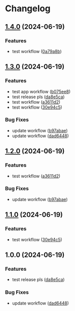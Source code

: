 # Changelog

## [1.4.0](https://github.com/tonywu0821/nx-monorepo/compare/v1.3.0...v1.4.0) (2024-06-19)


### Features

* test workflow ([0a79a8b](https://github.com/tonywu0821/nx-monorepo/commit/0a79a8b6791c98c5f074d0ad5cf89ddfbe8210e2))

## [1.3.0](https://github.com/tonywu0821/nx-monorepo/compare/v1.2.0...v1.3.0) (2024-06-19)


### Features

* test app workflow ([b075ee8](https://github.com/tonywu0821/nx-monorepo/commit/b075ee852e0e4f53201c3bd443979d54a55cf421))
* test release pls ([da8e5ca](https://github.com/tonywu0821/nx-monorepo/commit/da8e5cad5c87b0dedabdaa183a7421d9f02af1bc))
* test workflow ([a3611d2](https://github.com/tonywu0821/nx-monorepo/commit/a3611d259094c09346dd4aa761db5e776967da9e))
* test workflow ([30e94c5](https://github.com/tonywu0821/nx-monorepo/commit/30e94c53349da1ac0bce46f7ca6554d632030250))


### Bug Fixes

* update workflow ([b97abae](https://github.com/tonywu0821/nx-monorepo/commit/b97abae79f9e159d6ca0b284ac44fb7693c3a1cf))
* update workflow ([dad6448](https://github.com/tonywu0821/nx-monorepo/commit/dad64485a2da5fed437dcbac2d810bf66d9eced4))

## [1.2.0](https://github.com/tonywu0821/nx-monorepo/compare/v1.1.0...v1.2.0) (2024-06-19)


### Features

* test workflow ([a3611d2](https://github.com/tonywu0821/nx-monorepo/commit/a3611d259094c09346dd4aa761db5e776967da9e))


### Bug Fixes

* update workflow ([b97abae](https://github.com/tonywu0821/nx-monorepo/commit/b97abae79f9e159d6ca0b284ac44fb7693c3a1cf))

## [1.1.0](https://github.com/tonywu0821/nx-monorepo/compare/v1.0.0...v1.1.0) (2024-06-19)


### Features

* test workflow ([30e94c5](https://github.com/tonywu0821/nx-monorepo/commit/30e94c53349da1ac0bce46f7ca6554d632030250))

## 1.0.0 (2024-06-19)


### Features

* test release pls ([da8e5ca](https://github.com/tonywu0821/nx-monorepo/commit/da8e5cad5c87b0dedabdaa183a7421d9f02af1bc))


### Bug Fixes

* update workflow ([dad6448](https://github.com/tonywu0821/nx-monorepo/commit/dad64485a2da5fed437dcbac2d810bf66d9eced4))
